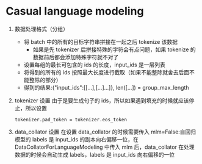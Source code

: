 # Casual language modeling


1. 数据处理格式（分组）

   - 将 batch 中的所有的目标字符串拼接在一起之后 tokenize 该数据
     - 如果是先 tokenizer 后拼接特殊的字符会有点问题，如果 tokenize 的数据前后都会添加特殊字符就不对了
   - 设置每组的最长可包含的 ids 的长度，input_ids 是一层列表
   - 将得到的所有的 ids 按照最大长度进行截取（如果不能整除就舍去后面不能整除的部分）
   - 得到的结果:{"input_ids":[[...],[...]...]}, len([...]) = group_max_length

2. tokenizer 设置
   由于是要生成句子的 ids，所以如果遇到填充的时候就应该停止，所以设置

   ```
   tokenizer.pad_token = tokenizer.eos_token
   ```

3. data_collator 设置
   在设置 data_collator 的时候需要传入 mlm=False:自回归模型的 labels 是 input_ids 的副本向右偏移一位，在 DataCollatorForLanguageModeling 中传入 mlm 后，data_collator 在处理数据的时候会自动生成 labels，labels 是 input_ids 向右偏移的一位
